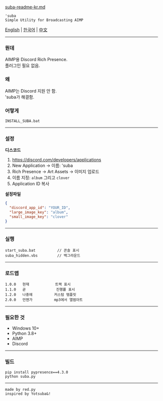 [suba-readme-kr.md](https://github.com/user-attachments/files/22457140/suba-readme-kr.1.md)
```
'suba
Simple Utility for Broadcasting AIMP
```

[English](README.md) | [한국어](#) | [中文](README_CN.md)

---

### 뭔데

AIMP용 Discord Rich Presence.  
플러그인 필요 없음.

### 왜

AIMP는 Discord 지원 안 함.  
'suba가 해결함.

### 어떻게

```
INSTALL_SUBA.bat
```

---

### 설정

**디스코드**
1. https://discord.com/developers/applications
2. New Application → 이름: 'suba
3. Rich Presence → Art Assets → 이미지 업로드
4. 이름 지정: `album` 그리고 `clover`
5. Application ID 복사

**설정파일**
```json
{
  "discord_app_id": "YOUR_ID",
  "large_image_key": "album",
  "small_image_key": "clover"
}
```

---

### 실행

```
start_suba.bat          // 콘솔 표시
suba_hidden.vbs         // 백그라운드
```

---

### 로드맵

```
1.0.0   현재            트랙 표시
1.1.0   곧              진행률 표시
1.2.0   나중에          커스텀 템플릿
2.0.0   언젠가          mp3에서 앨범아트
```

---

### 필요한 것

- Windows 10+
- Python 3.8+
- AIMP
- Discord

---

### 빌드

```
pip install pypresence==4.3.0
python suba.py
```

---

```
made by red.py
inspired by Yotsuba&!
```

